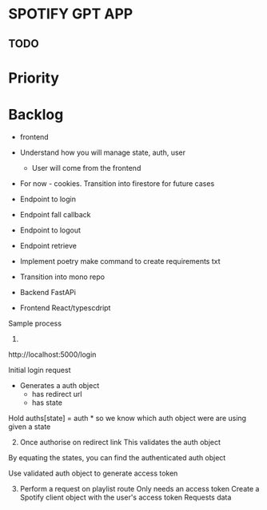 # SPOTIFY GPT APP

## TODO

# Priority

# Backlog
* frontend


* Understand how you will manage state, auth, user
    * User will come from the frontend
* For now - cookies. Transition into firestore for future cases

* Endpoint to login
* Endpoint fall callback
* Endpoint to logout
* Endpoint retrieve


* Implement poetry make command to create requirements txt
* Transition into mono repo
* Backend FastAPi
* Frontend React/typescdript


Sample process

1.
http://localhost:5000/login

Initial login request
* Generates a auth object
    - has redirect url
    - has state

Hold auths[state] = auth * so we know which auth object were are using given a state


2. Once authorise on redirect link
This validates the auth object

By equating the states, you can find the authenticated auth object

Use validated auth object to generate access token


3. Perform a request on playlist route
Only needs an access token
Create a Spotify client object with the user's access token
Requests data
    